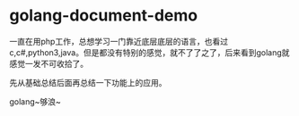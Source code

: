 # golang-document-demo

一直在用php工作，总想学习一门靠近底层底层的语言，也看过c,c#,python3,java。但是都没有特别的感觉，就不了了之了，后来看到golang就感觉一发不可收拾了。

先从基础总结后面再总结一下功能上的应用。

golang~够浪~